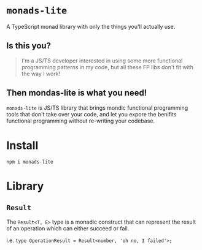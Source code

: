 # `monads-lite`

A TypeScript monad library with only the things you'll actually use.

## Is this you?

> I'm a JS/TS developer interested in using some more functional programming patterns in my code, but all these FP libs don't fit with the way I work!

## Then mondas-lite is what you need!

`monads-lite` is JS/TS library that brings mondic functional programming tools that don't take over your code, and let you expore the benifits functional programming without re-writing your codebase.

# Install

`npm i monads-lite`

# Library

## `Result`

The `Result<T, E>` type is a monadic construct that can represent the result of an operation which can either succeed or fail.

i.e. `type OperationResult = Result<number, 'oh no, I failed'>;`
